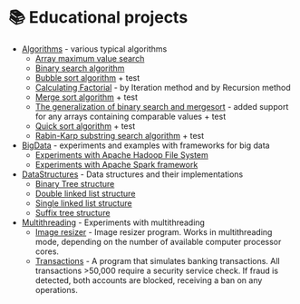 # :books: Educational projects

* [Algorithms](https://github.com/Karmashov/TrainingProjects/tree/master/Algorithms) - various typical algorithms
  * [Array maximum value search](https://github.com/Karmashov/TrainingProjects/tree/master/Algorithms/src/array_max_value)
  * [Binary search algorithm](https://github.com/Karmashov/TrainingProjects/tree/master/Algorithms/src/binary_search)
  * [Bubble sort algorithm](https://github.com/Karmashov/TrainingProjects/tree/master/Algorithms/src/bubble_sort) + test
  * [Calculating Factorial](https://github.com/Karmashov/TrainingProjects/tree/master/Algorithms/src/iteration_vs_recursion) - by Iteration method and by Recursion method
  * [Merge sort algorithm](https://github.com/Karmashov/TrainingProjects/tree/master/Algorithms/src/merge_sort) + test
  * [The generalization of binary search and mergesort](https://github.com/Karmashov/TrainingProjects/tree/master/Algorithms/src/merge_sort_binary_search) - added support for any arrays containing comparable values + test
  * [Quick sort algorithm](https://github.com/Karmashov/TrainingProjects/tree/master/Algorithms/src/quick_sort) + test
  * [Rabin-Karp substring search algorithm](https://github.com/Karmashov/TrainingProjects/tree/master/Algorithms/src/rabin_karp) + test
* [BigData](https://github.com/Karmashov/TrainingProjects/tree/master/BigData) - experiments and examples with frameworks for big data
  * [Experiments with Apache Hadoop File System](https://github.com/Karmashov/TrainingProjects/tree/master/BigData/HDFSExample)
  * [Experiments with Apache Spark framework](https://github.com/Karmashov/TrainingProjects/tree/master/BigData/SparkExample)
* [DataStructures](https://github.com/Karmashov/TrainingProjects/tree/master/DataStructures) - Data structures and their implementations
  * [Binary Tree structure](https://github.com/Karmashov/TrainingProjects/tree/master/DataStructures/src/binary_tree)
  * [Double linked list structure](https://github.com/Karmashov/TrainingProjects/tree/master/DataStructures/src/double_linked_list)
  * [Single linked list structure](https://github.com/Karmashov/TrainingProjects/tree/master/DataStructures/src/single_linked_list)
  * [Suffix tree structure](https://github.com/Karmashov/TrainingProjects/tree/master/DataStructures/src/suffix_tree)
* [Multithreading](https://github.com/Karmashov/TrainingProjects/tree/master/Multithreading) - Experiments with multithreading
  * [Image resizer](https://github.com/Karmashov/TrainingProjects/tree/master/Multithreading/ImageResizer) - Image resizer program. Works in multithreading mode, depending on the number of available computer processor cores.
  * [Transactions](https://github.com/Karmashov/TrainingProjects/tree/master/Multithreading/Transactions) - A program that simulates banking transactions. All transactions >50,000 require a security service check. If fraud is detected, both accounts are blocked, receiving a ban on any operations.
